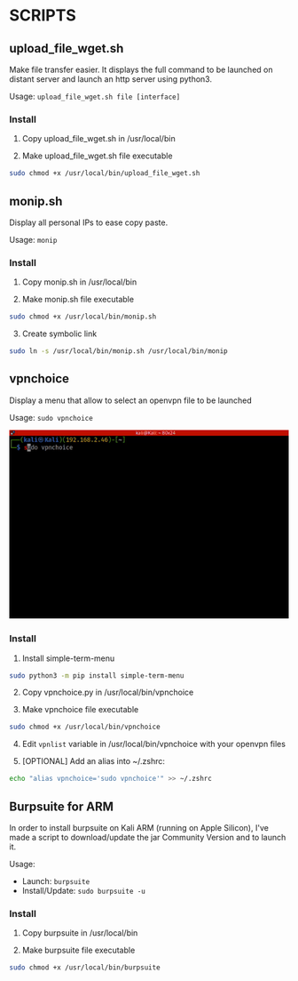 # SCRIPTS

## upload_file_wget.sh

Make file transfer easier. It displays the full command to be launched on distant server and launch an http server using python3.

Usage: `upload_file_wget.sh file [interface]`

### Install

1. Copy upload_file_wget.sh in /usr/local/bin

2. Make upload_file_wget.sh file executable
```bash
sudo chmod +x /usr/local/bin/upload_file_wget.sh
```

## monip.sh

Display all personal IPs to ease copy paste.

Usage: `monip`

### Install

1. Copy monip.sh in /usr/local/bin

2. Make monip.sh file executable
```bash
sudo chmod +x /usr/local/bin/monip.sh
```

3. Create symbolic link
```bash
sudo ln -s /usr/local/bin/monip.sh /usr/local/bin/monip
```

## vpnchoice

Display a menu that allow to select an openvpn file to be launched

Usage: `sudo vpnchoice`

![vpnchoice](../images/vpnchoice.gif)

### Install

1. Install simple-term-menu
```bash
sudo python3 -m pip install simple-term-menu
```

2. Copy vpnchoice.py in /usr/local/bin/vpnchoice

3. Make vpnchoice file executable
```bash
sudo chmod +x /usr/local/bin/vpnchoice
```

4. Edit `vpnlist` variable in /usr/local/bin/vpnchoice with your openvpn files

5. [OPTIONAL] Add an alias into ~/.zshrc:
```bash
echo "alias vpnchoice='sudo vpnchoice'" >> ~/.zshrc
``` 

## Burpsuite for ARM

In order to install burpsuite on Kali ARM (running on Apple Silicon), I've made a script to download/update the jar Community Version and to launch it.

Usage:
- Launch: `burpsuite`
- Install/Update: `sudo burpsuite -u`

### Install

1. Copy burpsuite in /usr/local/bin

2. Make burpsuite file executable
```bash
sudo chmod +x /usr/local/bin/burpsuite
```

